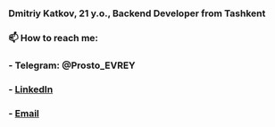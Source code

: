 ### Dmitriy Katkov, 21 y.o., Backend Developer from Tashkent
### 📫 How to reach me:
###        - Telegram: @Prosto_EVREY
###        - <a href = 'https://www.linkedin.com/in/dmitriy-katkov-0735b320a/'>LinkedIn</a>
###        - <a href="mailto:dmitriy.katkov.dk@gmail.com">Email</a>

<!--
**ProstoEVREY/ProstoEVREY** is a ✨ _special_ ✨ repository because its `README.md` (this file) appears on your GitHub profile.

Here are some ideas to get you started:

- 🔭 I’m currently working on ...
- 🌱 I’m currently learning ...
- 👯 I’m looking to collaborate on ...
- 🤔 I’m looking for help with ...
- 💬 Ask me about ...
- 📫 How to reach me: ...
- 😄 Pronouns: ...
- ⚡ Fun fact: ...
-->
